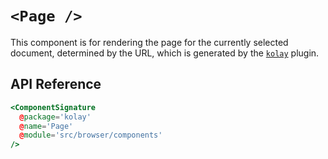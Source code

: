 # `<Page />`

This component is for rendering the page for the currently selected document, determined by the URL, which is generated by the [`kolay`][kolay-plugin] plugin.

[kolay-plugin]: /plugins/kolay.md

## API Reference

```hbs live no-shadow
<ComponentSignature
  @package='kolay'
  @name='Page'
  @module='src/browser/components'
/>
```
